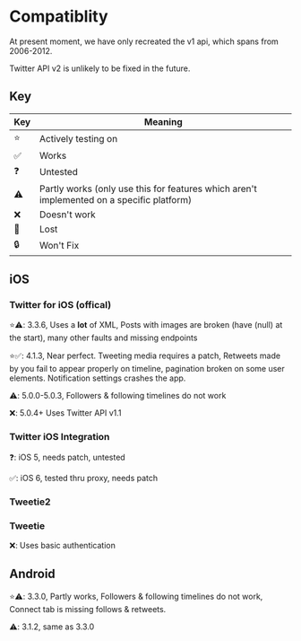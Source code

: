 # Compatiblity
At present moment, we have only recreated the v1 api, which spans from 2006-2012.

Twitter API v2 is unlikely to be fixed in the future.

## Key
 Key| Meaning |
|---| ------- |
| ⭐ | Actively testing on |
| ✅ | Works |
| ❓ | Untested
| ⚠️ | Partly works (only use this for features which aren't implemented on a specific platform) |
| ❌ | Doesn't work |
| 💾 | Lost |
| 🔒 | Won't Fix |

## iOS

### Twitter for iOS (offical)

⭐⚠️: 3.3.6, Uses a **lot** of XML, Posts with images are broken (have (null) at the start), many other faults and missing endpoints

⭐✅: 4.1.3, Near perfect. Tweeting media requires a patch, Retweets made by you fail to appear properly on timeline, pagination broken on some user elements. Notification settings crashes the app.

⚠️: 5.0.0-5.0.3, Followers & following timelines do not work

❌: 5.0.4+ Uses Twitter API v1.1

### Twitter iOS Integration

❓: iOS 5, needs patch, untested

✅: iOS 6, tested thru proxy, needs patch

### Tweetie2

### Tweetie
❌: Uses basic authentication

## Android
⭐⚠️: 3.3.0, Partly works, Followers & following timelines do not work, Connect tab is missing follows & retweets.

⚠️: 3.1.2, same as 3.3.0
